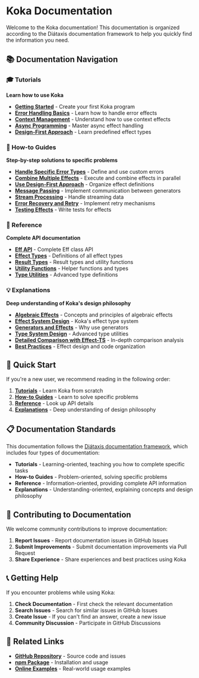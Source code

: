 # Koka Documentation

Welcome to the Koka documentation! This documentation is organized according to the Diátaxis documentation framework to help you quickly find the information you need.

## 📚 Documentation Navigation

### 🎓 Tutorials

**Learn how to use Koka**

-   **[Getting Started](./tutorials.md#getting-started)** - Create your first Koka program
-   **[Error Handling Basics](./tutorials.md#error-handling-basics)** - Learn how to handle error effects
-   **[Context Management](./tutorials.md#context-management)** - Understand how to use context effects
-   **[Async Programming](./tutorials.md#async-programming)** - Master async effect handling
-   **[Design-First Approach](./tutorials.md#design-first-approach)** - Learn predefined effect types

### 🔧 How-to Guides

**Step-by-step solutions to specific problems**

-   **[Handle Specific Error Types](./how-to-guides.md#handle-specific-error-types)** - Define and use custom errors
-   **[Combine Multiple Effects](./how-to-guides.md#combine-multiple-effects)** - Execute and combine effects in parallel
-   **[Use Design-First Approach](./how-to-guides.md#use-design-first-approach)** - Organize effect definitions
-   **[Message Passing](./how-to-guides.md#message-passing)** - Implement communication between generators
-   **[Stream Processing](./how-to-guides.md#stream-processing)** - Handle streaming data
-   **[Error Recovery and Retry](./how-to-guides.md#error-recovery-and-retry)** - Implement retry mechanisms
-   **[Testing Effects](./how-to-guides.md#testing-effects)** - Write tests for effects

### 📖 Reference

**Complete API documentation**

-   **[Eff API](./reference.md#eff-api)** - Complete Eff class API
-   **[Effect Types](./reference.md#effect-types)** - Definitions of all effect types
-   **[Result Types](./reference.md#result-types)** - Result types and utility functions
-   **[Utility Functions](./reference.md#utility-functions)** - Helper functions and types
-   **[Type Utilities](./reference.md#type-utilities)** - Advanced type definitions

### 💡 Explanations

**Deep understanding of Koka's design philosophy**

-   **[Algebraic Effects](./explanations.md#algebraic-effects)** - Concepts and principles of algebraic effects
-   **[Effect System Design](./explanations.md#effect-system-design)** - Koka's effect type system
-   **[Generators and Effects](./explanations.md#generators-and-effects)** - Why use generators
-   **[Type System Design](./explanations.md#type-system-design)** - Advanced type utilities
-   **[Detailed Comparison with Effect-TS](./explanations.md#detailed-comparison-with-effect-ts)** - In-depth comparison analysis
-   **[Best Practices](./explanations.md#best-practices)** - Effect design and code organization

## 🚀 Quick Start

If you're a new user, we recommend reading in the following order:

1. **[Tutorials](./tutorials.md)** - Learn Koka from scratch
2. **[How-to Guides](./how-to-guides.md)** - Learn to solve specific problems
3. **[Reference](./reference.md)** - Look up API details
4. **[Explanations](./explanations.md)** - Deep understanding of design philosophy

## 📋 Documentation Standards

This documentation follows the [Diátaxis documentation framework](https://diataxis.fr/), which includes four types of documentation:

-   **Tutorials** - Learning-oriented, teaching you how to complete specific tasks
-   **How-to Guides** - Problem-oriented, solving specific problems
-   **Reference** - Information-oriented, providing complete API information
-   **Explanations** - Understanding-oriented, explaining concepts and design philosophy

## 🤝 Contributing to Documentation

We welcome community contributions to improve documentation:

1. **Report Issues** - Report documentation issues in GitHub Issues
2. **Submit Improvements** - Submit documentation improvements via Pull Request
3. **Share Experience** - Share experiences and best practices using Koka

## 📞 Getting Help

If you encounter problems while using Koka:

1. **Check Documentation** - First check the relevant documentation
2. **Search Issues** - Search for similar issues in GitHub Issues
3. **Create Issue** - If you can't find an answer, create a new issue
4. **Community Discussion** - Participate in GitHub Discussions

## 🔗 Related Links

-   **[GitHub Repository](https://github.com/koka-lang/koka-stack)** - Source code and issues
-   **[npm Package](https://www.npmjs.com/package/koka)** - Installation and usage
-   **[Online Examples](https://github.com/koka-lang/koka-stack/tree/main/examples)** - Real-world usage examples
